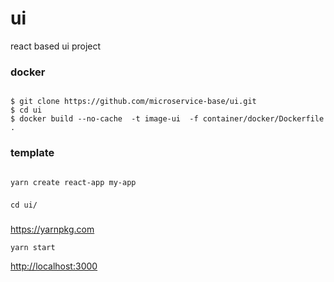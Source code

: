 # ui
react based ui project



### docker 

```

$ git clone https://github.com/microservice-base/ui.git
$ cd ui
$ docker build --no-cache  -t image-ui  -f container/docker/Dockerfile .

```

### template
```

yarn create react-app my-app

```

### 
`cd ui/`

### 
https://yarnpkg.com

`yarn start`

[http://localhost:3000](http://localhost:3000)
